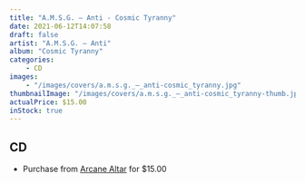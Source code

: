 ```yaml
---
title: "A.M.S.G. ‎– Anti - Cosmic Tyranny"
date: 2021-06-12T14:07:58
draft: false
artist: "A.M.S.G. ‎– Anti"
album: "Cosmic Tyranny"
categories:
    - CD
images:
    - "/images/covers/a.m.s.g._‎–_anti-cosmic_tyranny.jpg"
thumbnailImage: "/images/covers/a.m.s.g._‎–_anti-cosmic_tyranny-thumb.jpg"
actualPrice: $15.00
inStock: true
---
```


## CD
* Purchase from [Arcane Altar](https://arcanealtar.bigcartel.com/product/a-m-s-g-anti-cosmic-tyranny-cd) for $15.00
